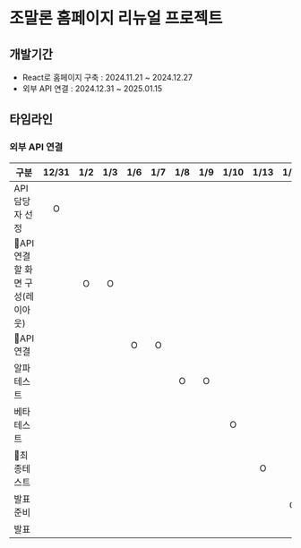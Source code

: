 # 조말론 홈페이지 리뉴얼 프로젝트
## 개발기간
- React로 홈페이지 구축 : 2024.11.21 ~ 2024.12.27
- 외부 API 연결 : 2024.12.31 ~ 2025.01.15
## 타임라인

### 외부 API 연결
| 구분                           | 12/31 | 1/2 | 1/3 | 1/6 | 1/7 | 1/8 | 1/9 | 1/10 | 1/13 | 1/14 | 1/15 |
|--------------------------------|:-----:|:---:|:---:|:---:|:---:|:---:|:---:|:----:|:----:|:----:|:----:|
|         API 담당자 선정        |   O   |     |     |     |     |     |     |      |      |      |      |
| API 연결할 화면 구성(레이아웃) |       |  O  |  O  |     |     |     |     |      |      |      |      |
|            API 연결            |       |     |     |  O  |  O  |     |     |      |      |      |      |
|           알파테스트           |       |     |     |     |     |  O  |  O  |      |      |      |      |
|           베타테스트           |       |     |     |     |     |     |     |   O  |      |      |      |
|           최종테스트           |       |     |     |     |     |     |     |      |   O  |      |      |
|            발표준비            |       |     |     |     |     |     |     |      |      |   O  |      |
|              발표              |       |     |     |     |     |     |     |      |      |      |   O  |
